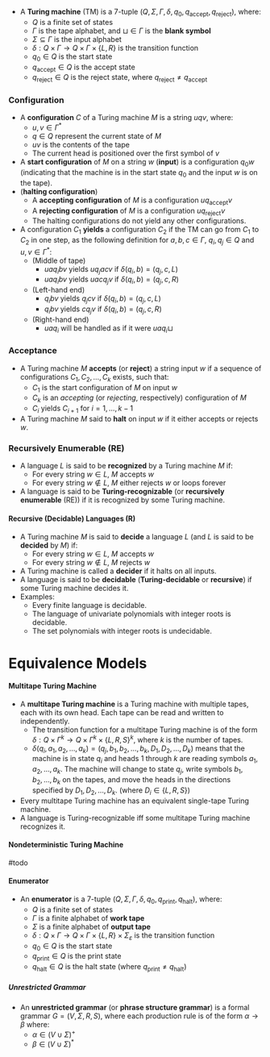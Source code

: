 
- A **Turing machine** (TM) is a 7-tuple $(Q,\Sigma,\Gamma,\delta,q_0,q_{\text{accept}},q_{\text{reject}})$, where:
	- $Q$ is a finite set of states
	- $\Gamma$ is the tape alphabet, and $\sqcup\in \Gamma$ is the **blank symbol**
	- $\Sigma\subseteq \Gamma$ is the input alphabet
	- $\delta:Q\times \Gamma\longrightarrow Q\times \Gamma\times \{L,R\}$ is the transition function
	- $q_0\in Q$ is the start state
	- $q_{\text{accept}}\in Q$ is the accept state
	- $q_{\text{reject}}\in Q$ is the reject state, where $q_{\text{reject}}\neq q_{\text{accept}}$

### Configuration

- A **configuration** $C$ of a Turing machine $M$ is a string $uqv$, where:
	- $u,v\in \Gamma^*$
	- $q\in Q$ represent the current state of $M$
	- $uv$ is the contents of the tape
	- The current head is positioned over the first symbol of $v$
- A **start configuration** of $M$ on a string $w$ (**input**) is a configuration $q_0w$ (indicating that the machine is in the start state $q_0$ and the input $w$ is on the tape).
- (**halting configuration**)
	- A **accepting configuration** of $M$ is a configuration $uq_{\text{accept}}v$
	- A **rejecting configuration** of $M$ is a configuration $uq_{\text{reject}}v$
	- The halting configurations do not yield any other configurations.
- A configuration $C_{1}$ **yields** a configuration $C_{2}$ if the TM can go from $C_{1}$ to $C_{2}$ in one step, as the following definition for $a,b,c\in \Gamma$, $q_i,q_j\in Q$ and $u,v\in \Gamma^*$:
	- (Middle of tape)
		- $uaq_ibv$ yields $uq_{j}acv$ if $\delta(q_i,b)=(q_j,c,L)$
		- $uaq_ibv$ yields $uacq_{j}v$ if $\delta(q_i,b)=(q_j,c,R)$
	- (Left-hand end)
		- $q_ibv$ yields $q_jcv$ if $\delta(q_i,b)=(q_j,c,L)$
		- $q_ibv$ yields $cq_jv$ if $\delta(q_i,b)=(q_j,c,R)$
	- (Right-hand end)
		- $uaq_i$ will be handled as if it were $uaq_i\sqcup$
### Acceptance

- A Turing machine $M$ **accepts** (or **reject**) a string input $w$ if a sequence of configurations $C_1,C_2,\dots,C_k$ exists, such that:
	- $C_1$ is the start configuration of $M$ on input $w$
	- $C_k$ is an _accepting_ (or _rejecting_, respectively) configuration of $M$
	- $C_i$ yields $C_{i+1}$ for $i=1,\dots,k-1$
- A Turing machine $M$ said to **halt** on input $w$ if it either accepts or rejects $w$.

### Recursively Enumerable (RE)

- A language $L$ is said to be **recognized** by a Turing machine $M$ if:
	- For every string $w\in L$, $M$ accepts $w$
	- For every string $w\notin L$, $M$ either rejects $w$ or loops forever
- A language is said to be **Turing-recognizable** (or **recursively enumerable** (RE)) if it is recognized by some Turing machine.
#### Recursive (Decidable) Languages (R)

- A Turing machine $M$ is said to **decide** a language $L$ (and $L$ is said to be **decided** by $M$) if: 	
	- For every string $w\in L$, $M$ accepts $w$
	- For every string $w\notin L$, $M$ rejects $w$
- A Turing machine is called a **decider** if it halts on all inputs.
- A language is said to be **decidable** (**Turing-decidable** or **recursive**) if some Turing machine decides it.
- Examples:
	- Every finite language is decidable.
	- The language of univariate polynomials with integer roots is decidable.
	- The set polynomials with integer roots is undecidable.

# Equivalence Models
#### Multitape Turing Machine

- A **multitape Turing machine** is a Turing machine with multiple tapes, each with its own head. Each tape can be read and written to independently. 
	- The transition function for a multitape Turing machine is of the form $\delta:Q\times\Gamma^k\longrightarrow Q\times\Gamma^k\times\{L,R,S\}^k$, where $k$ is the number of tapes.
	- $\delta(q_i,a_1,a_2,\dots,a_k)=(q_j,b_1,b_2,\dots,b_k,D_1,D_2,\dots,D_k)$ means that the machine is in state $q_i$ and heads $1$ through $k$ are reading symbols $a_1,a_2,\dots,a_k$. The machine will change to state $q_j$, write symbols $b_1,b_2,\dots,b_k$ on the tapes, and move the heads in the directions specified by $D_1,D_2,\dots,D_k$. (where $D_i\in\{L,R,S\}$) 
- Every multitape Turing machine has an equivalent single-tape Turing machine.
- A language is Turing-recognizable iff some multitape Turing machine recognizes it.

#### Nondeterministic Turing Machine

#todo 

#### Enumerator

- An **enumerator** is a 7-tuple $(Q,\Sigma,\Gamma,\delta,q_0,q_{\text{print}},q_{\text{halt}})$, where:
	- $Q$ is a finite set of states
	- $\Gamma$ is a finite alphabet of **work tape**
	- $\Sigma$ is a finite alphabet of **output tape**
	- $\delta:Q\times \Gamma\longrightarrow Q\times \Gamma\times \{L,R\}\times\Sigma_\varepsilon$ is the transition function
	- $q_0\in Q$ is the start state
	- $q_{\text{print}}\in Q$ is the print state
	- $q_{\text{halt}}\in Q$ is the halt state (where $q_{\text{print}}\neq q_{\text{halt}}$)


##### Unrestricted Grammar

- An **unrestricted grammar** (or **phrase structure grammar**) is a formal grammar $\displaystyle {\textstyle G=(V,\Sigma,R,S)}$, where each production rule is of the form $\displaystyle \alpha \to \beta$ where:
	- $\alpha \in (V\cup \Sigma)^+$
	- $\beta \in (V\cup \Sigma)^*$
